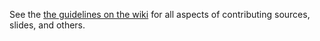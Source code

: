 See the [the guidelines on the wiki](https://github.com/slecourse/slecourse/wiki/Guidelines) for all aspects of contributing sources, slides, and others.
